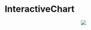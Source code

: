 # InteractiveChart
<div align=center>
<img src="https://github.com/ainiyiwan/InteractiveChart/blob/master/gif/chat.gif"/>
</div>